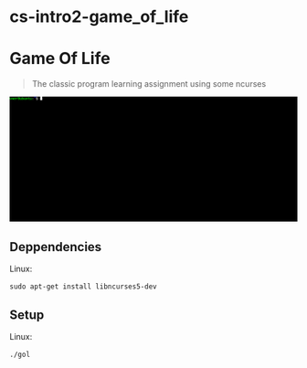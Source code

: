# cs-intro2-game_of_life

# Game Of Life
> The classic program learning assignment using some ncurses

![](output.gif)

## Deppendencies

Linux:
```sudo apt-get install build-essential
sudo apt-get install libncurses5-dev
```

## Setup

Linux:

```make
./gol
```
